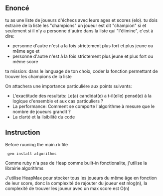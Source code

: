 ## Enoncé

tu as une liste de joueurs d'échecs avec leurs ages et scores (elo).
tu dois extraire de la liste les "champions"
un joueur est dit "champion" si et seulement si il n'y a personne d'autre dans la liste qui "l'élimine", c'est à dire:
 - personne d'autre n'est a la fois strictement plus fort et plus jeune ou même age
et
 - personne d'autre n'est à la fois strictement plus jeune et plus fort ou même score

ta mission: dans le language de ton choix, coder la fonction permettant de trouver les champions de la liste

On attachera une importance particulière aux points suivants:
- L'exactitude des resultats: Le(a) candidat(e) a t-il(elle) pensé(e) à la logique d'ensemble et aux cas particuliers ?
- La performance: Comment se comporte l'algorithme à mesure que le nombre de joueurs grandit ?
- La clarté et la lisibilité du code

## Instruction

Before ruuning the main.rb file
```code
 gem install algorithms
```
Comme ruby n'a pas de Heap comme built-in fonctionalite, j'utilise la librairie algorithms

J'utilise HeapMax pour stocker tous les joueurs du même âge en fonction de leur score, donc la complexité de rajouter du joueur est nlog(n), la complexité de trouver les joueur avec un max score est O(n)



